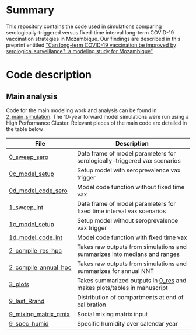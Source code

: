 # Summary
This repository contains the code used in simulations comparing serologically-triggered versus fixed-time interval long-term COVID-19 vaccination strategies in Mozambique. Our findings are described in this preprint entitled ["Can long-term COVID-19 vaccination be improved by serological surveillance?: a modeling study for Mozambique"](https://www.medrxiv.org/content/10.1101/2023.08.29.23294793v1)

# Code description
## Main analysis
Code for the main modeling work and analysis can be found in [2_main_simulation](https://github.com/lopmanlab/COVID_serovax_Mozambique/tree/main/2_main_simulation). The 10-year forward model simulations were run using a High Performance Cluster. Relevant pieces of the main code are detailed in the table below

| File                   | Description |
| ---------------------- | ------------- |
| [0_sweep_sero](2_main_simulation/0_sweep_sero.RDS)           |Data frame of model parameters for serologically-triggered vax scenarios|
| [0c_model_setup](2_main_simulation/0c_model_setup.R)        | Setup model with seroprevalence vax trigger |
| [0d_model_code_sero](2_main_simulation/0d_model_code_sero.R) | Model code function without fixed time vax|
| [1_sweep_int](2_main_simulation/1_sweep_int.RDS)| Data frame of model parameters for fixed time interval vax scenarios|
| [1c_model_setup](2_main_simulation/1c_model_setup.R)         |Setup model without seroprevalence vax trigger |
| [1d_model_code_int](2_main_simulation/1d_model_code_int.R)      | Model code function with fixed time vax|
| [2_compile_res_hpc](2_main_simulation/2_compile_res_hpc.R)      | Takes raw outputs from simulations and summarizes into medians and ranges|
| [2_compile_annual_hpc](2_main_simulation/2_compile_annual_hpc.R)      | Takes raw outputs from simulations and summarizes for annual NNT|
| [3_plots](2_main_simulation/3_plots.Rmd)      | Takes summarized outputs in [0_res](2_main_simulation/0_res) and makes plots/tables in manuscript|
| [9_last_Rrand](2_main_simulation/9_last_Rrand.RDS)      | Distribution of compartments at end of calibration|
| [9_mixing_matrix_gmix](2_main_simulation/9_mixing_matrix_gmix.R)      | Social mixing matrix input|
| [9_spec_humid](2_main_simulation/9_spec_humid.csv)      | Specific humidity over calendar year|


